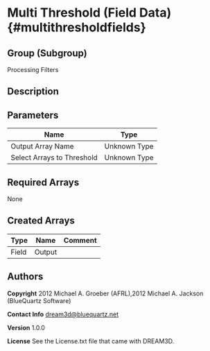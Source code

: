 Multi Threshold (Field Data) {#multithresholdfields}
======

## Group (Subgroup) ##
Processing Filters

## Description ##


## Parameters ## 

| Name | Type |
|------|------|
| Output Array Name | Unknown Type |
| Select Arrays to Threshold | Unknown Type |

## Required Arrays ##
None

## Created Arrays ##

| Type | Name | Comment |
|------|------|---------|
| Field | Output |  |

## Authors ##

**Copyright** 2012 Michael A. Groeber (AFRL),2012 Michael A. Jackson (BlueQuartz Software)

**Contact Info** dream3d@bluequartz.net

**Version** 1.0.0

**License**  See the License.txt file that came with DREAM3D.


